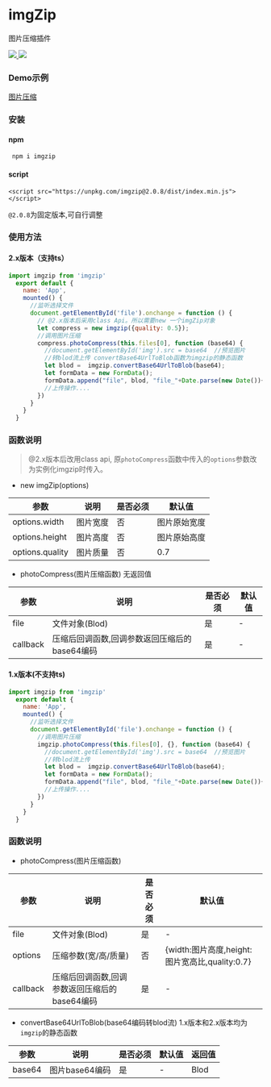 # imgZip
 图片压缩插件
 
<a href="https://www.npmjs.org/package/imgzip">
   <img src="https://img.shields.io/npm/v/imgzip.svg">
</a>
<a href="https://npmcharts.com/compare/imgzip?minimal=true">
   <img src="http://img.shields.io/npm/dm/imgzip.svg">
</a>

### Demo示例

[图片压缩](https://unpkg.com/imgzip@2.0.8/example/index.html) 

### 安装

#### npm
```
 npm i imgzip
```

#### script
````
<script src="https://unpkg.com/imgzip@2.0.8/dist/index.min.js"></script>
````
`@2.0.8`为固定版本,可自行调整

### 使用方法

#### 2.x版本（支持ts）

```javascript
import imgzip from 'imgzip'  
  export default {
    name: 'App',
    mounted() {
      //监听选择文件
      document.getElementById('file').onchange = function () {
        // @2.x版本后采用class Api。所以需要new 一个imgZip对象
        let compress = new imgzip({quality: 0.5});
        //调用图片压缩
        compress.photoCompress(this.files[0], function (base64) {
          //document.getElementById('img').src = base64  //预览图片          
          //转blod流上传 convertBase64UrlToBlob函数为imgzip的静态函数
          let blod =  imgzip.convertBase64UrlToBlob(base64); 
          let formData = new FormData();
          formData.append("file", blod, "file_"+Date.parse(new Date())+".jpg"); // 文件对象
          //上传操作....
        })
      }
    }
  }
```
### 函数说明

> @2.x版本后改用class api, 原`photoCompress`函数中传入的`options`参数改为实例化imgzip时传入。

* new imgZip(options)

| 参数 | 说明 | 是否必须 | 默认值 |
| ------ | ------ | ------ | ------ |
| options.width | 图片宽度 | 否 | 图片原始宽度 | 
| options.height | 图片高度 | 否 | 图片原始高度 | 
| options.quality | 图片质量 | 否 | 0.7 | 



* photoCompress(图片压缩函数) 无返回值

| 参数 | 说明 | 是否必须 | 默认值 |
| ------ | ------ | ------ | ------ |
| file | 文件对象(Blod) | 是 |  - ||
| callback | 压缩后回调函数,回调参数返回压缩后的base64编码 | 是 |  - |





#### 1.x版本(不支持ts)

```javascript
import imgzip from 'imgzip'  
  export default {
    name: 'App',
    mounted() {
      //监听选择文件
      document.getElementById('file').onchange = function () {
        //调用图片压缩
        imgzip.photoCompress(this.files[0], {}, function (base64) {
          //document.getElementById('img').src = base64  //预览图片          
          //转blod流上传
          let blod =  imgzip.convertBase64UrlToBlob(base64); 
          let formData = new FormData();
          formData.append("file", blod, "file_"+Date.parse(new Date())+".jpg"); // 文件对象
          //上传操作....
        })
      }
    }
  }
```
### 函数说明
* photoCompress(图片压缩函数) 

| 参数 | 说明 | 是否必须 | 默认值 |
| ------ | ------ | ------ | ------ |
| file | 文件对象(Blod) | 是 |  - |
| options | 压缩参数(宽/高/质量)| 否 | {width:图片高度,height:图片宽高比,quality:0.7}|
| callback | 压缩后回调函数,回调参数返回压缩后的base64编码 | 是 |  - |




* convertBase64UrlToBlob(base64编码转blod流) 1.x版本和2.x版本均为`imgzip`的静态函数

| 参数 | 说明 | 是否必须 | 默认值 | 返回值 |
| ------ | ------ | ------ | ------ | ------ |
| base64 | 图片base64编码 | 是 |  - | Blod |




